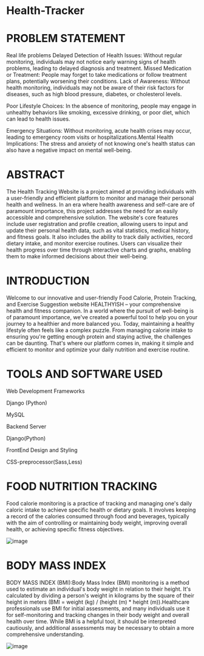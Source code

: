 # Health-Tracker
# PROBLEM STATEMENT
Real life problems Delayed Detection of Health Issues: 
  Without regular monitoring, individuals may not notice early warning signs of health problems, leading to delayed diagnosis and treatment. Missed Medication or Treatment: People may forget to take medications or follow treatment plans, potentially worsening their conditions. Lack of Awareness: Without health monitoring, individuals may not be aware of their risk factors for diseases, such as high blood pressure, diabetes, or cholesterol levels.
  
Poor Lifestyle Choices: In the absence of monitoring, people may engage in unhealthy behaviors like smoking, excessive drinking, or poor diet, which can lead to health issues.

Emergency Situations: Without monitoring, acute health crises may occur, leading to emergency room visits or hospitalizations.Mental Health Implications: The stress and anxiety of not knowing one's health status can also have a negative impact on mental well-being.

# ABSTRACT
The Health Tracking Website is a project aimed at providing individuals with a user-friendly and efficient platform to monitor and manage their personal health and wellness. In an era where health awareness and self-care are of paramount importance, this project addresses the need for an easily accessible and comprehensive solution.
The website's core features include user registration and profile creation, allowing users to input and update their personal health data, such as vital statistics, medical history, and fitness goals. It also includes the ability to track daily activities, record dietary intake, and monitor exercise routines. Users can visualize their health progress over time through interactive charts and graphs, enabling them to make informed decisions about their well-being.

# INTRODUCTION
Welcome to our innovative and user-friendly Food Calorie, Protein Tracking, and Exercise Suggestion website HEALTHYISH – your comprehensive health and fitness companion. In a world where the pursuit of well-being is of paramount importance, we've created a powerful tool to help you on your journey to a healthier and more balanced you.
Today, maintaining a healthy lifestyle often feels like a complex puzzle. From managing calorie intake to ensuring you're getting enough protein and staying active, the challenges can be daunting. That's where our platform comes in, making it simple and efficient to monitor and optimize your daily nutrition and exercise routine.

# TOOLS AND SOFTWARE USED

Web Development Frameworks

Django (Python)

MySQL 

Backend Server

Django(Python)

FrontEnd Design and Styling

CSS-preprocessor(Sass,Less)

# FOOD  NUTRITION TRACKING 
Food calorie monitoring is a practice of tracking and managing one's daily caloric intake to achieve specific health or dietary goals. It involves keeping a record of the calories consumed through food and beverages, typically with the aim of controlling or maintaining body weight, improving overall health, or achieving specific fitness objectives. 

![image](https://github.com/keerthana9042/Health-Tracker/assets/143820206/76eeb68b-a5b4-4088-9955-da893b3d7289)

# BODY MASS INDEX
BODY MASS INDEX (BMI):Body Mass Index (BMI) monitoring is a method used to estimate an individual's body weight in relation to their height. It's calculated by dividing a person's weight in kilograms by the square of their height in meters (BMI = weight (kg) / (height (m) * height (m)).Healthcare professionals use BMI for initial assessments, and many individuals use it for self-monitoring and tracking changes in their body weight and overall health over time. While BMI is a helpful tool, it should be interpreted cautiously, and additional assessments may be necessary to obtain a more comprehensive understanding.

![image](https://github.com/keerthana9042/Health-Tracker/assets/143820206/f9f0c033-b0aa-46da-846e-f022618848ce)
